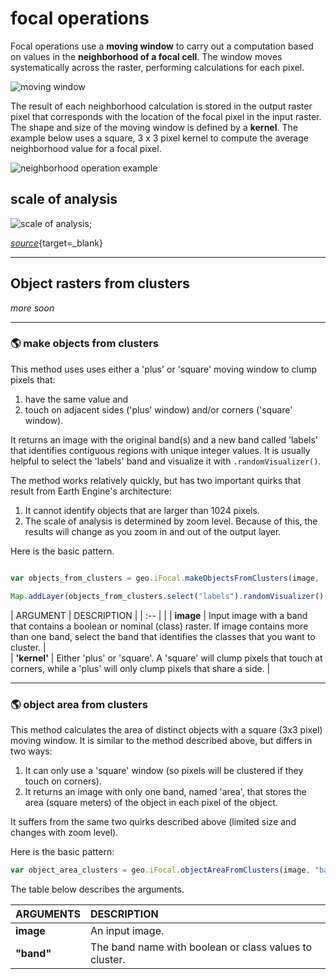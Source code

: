 # __focal operations__  

Focal operations use a __moving window__ to carry out a computation based on values in the __neighborhood of a focal cell__. The window moves systematically across the raster, performing calculations for each pixel.    

![moving window](https://geography.middlebury.edu/howarth/ee_edu/eePatterns/focalOperations/moving-window-animation.gif)

The result of each neighborhood calculation is stored in the output raster pixel that corresponds with the location of the focal pixel in the input raster. The shape and size of the moving window is defined by a __kernel__.  The example below uses a square, 3 x 3 pixel kernel to compute the average neighborhood value for a focal pixel.  
  
![neighborhood operation example](https://geography.middlebury.edu/howarth/ee_edu/eePatterns/focalOperations/neighborhood-operation-example.png)  

## __scale of analysis__  

![scale of analysis](https://developers.google.com/static/earth-engine/images/Pyramids.png);

[_source_](https://developers.google.com/earth-engine/guides/scale){target=_blank}

---  

## __Object rasters from clusters__  

_more soon_ 

---  

### __:earth_americas: make objects from clusters__  

This method uses uses either a 'plus' or 'square' moving window to clump pixels that:

1. have the same value and
2. touch on adjacent sides ('plus' window) and/or corners ('square' window).  

It returns an image with the original band(s) and a new band called 'labels' that identifies contiguous regions with unique integer values. It is usually helpful to select the 'labels' band and visualize it with ```.randomVisualizer()```. 

The method works relatively quickly, but has two important quirks that result from Earth Engine's architecture:  

1. It cannot identify objects that are larger than 1024 pixels.  
2. The scale of analysis is determined by zoom level. Because of this, the results will change as you zoom in and out of the output layer.  

Here is the basic pattern.  

```js

var objects_from_clusters = geo.iFocal.makeObjectsFromClusters(image, 'kernel');  

Map.addLayer(objects_from_clusters.select("labels").randomVisualizer(), {}, "4.1. Objects from clusters";

```

| ARGUMENT      | DESCRIPTION   |
| :--           |               |
| __image__     | Input image with a band that contains a boolean or nominal (class) raster. If image contains more than one band, select the band that identifies the classes that you want to cluster.     |  
| __'kernel'__  | Either 'plus' or 'square'. A 'square' will clump pixels that touch at corners, while a 'plus' will only clump pixels that share a side. |  

---  

### __:earth_americas: object area from clusters__ 

This method calculates the area of distinct objects with a square (3x3 pixel) moving window. It is similar to the method described above, but differs in two ways:  

1. It can only use a 'square' window (so pixels will be clustered if they touch on corners).
2. It returns an image with only one band, named 'area', that stores the area (square meters) of the object in each pixel of the object.  

It suffers from the same two quirks described above (limited size and changes with zoom level).

Here is the basic pattern:

```js
var object_area_clusters = geo.iFocal.objectAreaFromClusters(image, "band");

```

The table below describes the arguments.  

| ARGUMENTS     | DESCRIPTION                                               |
| :--           | :--                                                       |
| __image__     | An input image.                                           |
| __"band"__    | The band name with boolean or class values to cluster.    |


